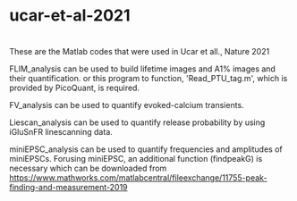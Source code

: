 # ucar-et-al-2021
# 
These are the Matlab codes that were used in Ucar et all., Nature 2021

FLIM_analysis can be used to build lifetime images and A1% images and their quantification. 
   or this program to function, 'Read_PTU_tag.m', which is provided by PicoQuant, is required.

FV_analysis can be used to quantify evoked-calcium transients. 

Liescan_analysis can be used to quantify release probability by using iGluSnFR linescanning data.

miniEPSC_analysis can be used to quantify frequencies and amplitudes of miniEPSCs.
  Forusing miniEPSC, an additional function (findpeakG) is necessary which can be downloaded from 
  https://www.mathworks.com/matlabcentral/fileexchange/11755-peak-finding-and-measurement-2019 
      
